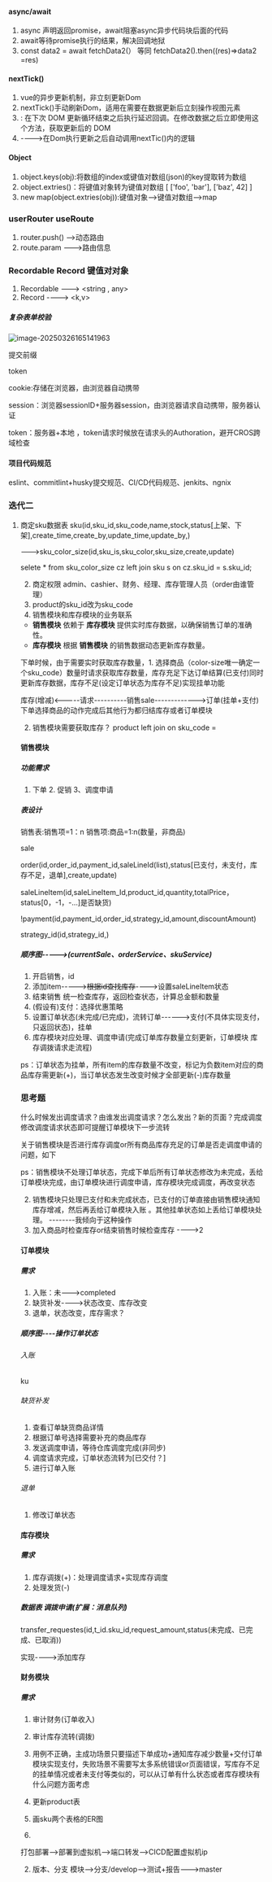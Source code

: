 #### async/await

1. async 声明返回promise，await阻塞async异步代码块后面的代码
2. await等待promise执行的结果，解决回调地狱
3. const data2 = await fetchData2(） 等同 fetchData2().then((res)=>data2 =res)

#### nextTick()

1. vue的异步更新机制，非立刻更新Dom
2. nextTick()手动刷新Dom，适用在需要在数据更新后立刻操作视图元素
3. : 在下次 DOM 更新循环结束之后执行延迟回调。在修改数据之后立即使用这个方法，获取更新后的 DOM
4. ---->在Dom执行更新之后自动调用nextTic()内的逻辑

#### Object

1. object.keys(obj):将数组的index或键值对数组(json)的key提取转为数组
2. object.extries()：将键值对象转为键值对数组 [ ['foo', 'bar'], ['baz', 42] ]
3. new map(object.extries(obj)):键值对象-->键值对数组-->map

### userRouter  useRoute

1. router.push() -->动态路由
2. route.param  --->路由信息

### Recordable Record 键值对对象

1. Recordable  --->  <string , any>
2. Record ----> <k,v>

##### 复杂表单校验

![image-20250326165141963](C:\Users\NBKJ\Desktop\前端\note\vue3\images\image-20250326165141963.png)

提交前缀

token

cookie:存储在浏览器，由浏览器自动携带

session：浏览器sessionID+服务器session，由浏览器请求自动携带，服务器认证

token：服务器+本地 ，token请求时候放在请求头的Authoration，避开CROS跨域检查

#### 项目代码规范

eslint、commitlint+husky提交规范、CI/CD代码规范、jenkits、ngnix

### 迭代二

1. 商定sku数据表 sku(id,sku_id,sku_code,name,stock,status[上架、下架],create_time,create_by,update_time,update_by,)

   --->sku_color_size(id,sku_is,sku_color,sku_size,create,update)

   selete * from sku_color_size cz left join sku s on cz.sku_id = s.sku_id;

   2. 商定权限 admin、cashier、财务、经理、库存管理人员（order由谁管理）
   3. product的sku_id改为sku_code
   4. 销售模块和库存模块的业务联系

   - **销售模块** 依赖于 **库存模块** 提供实时库存数据，以确保销售订单的准确性。
   - **库存模块** 根据 **销售模块** 的销售数据动态更新库存数量。

   下单时候，由于需要实时获取库存数量，1. 选择商品（color-size唯一确定一个sku_code）数量时请求获取库存数量，库存充足下达订单结算(已支付)同时更新库存数据，库存不足(设定订单状态为库存不足)实现挂单功能

      库存(增减)<-----请求----------销售sale------------->订单(挂单+支付)   下单选择商品的动作完成后其他行为都归结库存或者订单模块

   2. 销售模块需要获取库存？  product left join on sku_code =

   #### 销售模块

   ##### 功能需求

   1. 下单 2. 促销 3、调度申请

   ##### 表设计

   销售表:销售项=1：n  销售项:商品=1:n(数量，非商品)

   sale

   order(id,order_id,payment_id,saleLineId(list),status[已支付，未支付，库存不足，退单],create,update)

   saleLineItem(id,saleLineItem_Id,product_id,quantity,totalPrice，status[0，-1，-...]是否缺货)

   !payment(id,payment_id,order_id,strategy_id,amount,discountAmount)

   strategy_id(id,strategy_id,)

   ##### 顺序图----->(currentSale、orderService、skuService)

   1. 开启销售，id
   2. 添加item----->~~根据id查找库存~~---->设置saleLineItem状态
   3. 结束销售 统一检查库存，返回检查状态，计算总金额和数量
   4. (假设有)支付：选择优惠策略
   5. 设置订单状态(未完成/已完成)，流转订单------>支付(不具体实现支付，只返回状态)，挂单
   6. 库存模块对应处理、调度申请(完成订单库存数量立刻更新，订单模块 库存调拨请求走流程)

   ps：订单状态为挂单，所有item的库存数量不改变，标记为负数item对应的商品库存需更新(+)，当订单状态发生改变时候才全部更新(-)库存数量

   ### 思考题

   什么时候发出调度请求？由谁发出调度请求？怎么发出？新的页面？完成调度修改调度请求状态即可提醒订单模块下一步流转

   关于销售模块是否进行库存调度or所有商品库存充足的订单是否走调度申请的问题，如下

   ps：销售模块不处理订单状态，完成下单后所有订单状态修改为未完成，丢给订单模块完成，由订单模块进行调度申请，库存模块完成调度，再改变状态

   2. 销售模块只处理已支付和未完成状态，已支付的订单直接由销售模块通知库存增减，然后再丢给订单模块入账  。其他挂单状态如上丢给订单模块处理。   --------我倾向于这种操作
   3. 加入商品时检查库存or结束销售时候检查库存   ---->2

   #### 订单模块

   ##### 需求

   1. 入账：未--->completed
   2. 缺货补发---->状态改变、库存改变
   3. 退单，状态改变，库存需求？

   ##### 顺序图----操作订单状态

   ###### 入账

   ku

   ###### 缺货补发

   1. 查看订单缺货商品详情
   2. 根据订单号选择需要补充的商品库存
   3. 发送调度申请，等待仓库调度完成(非同步)
   4. 调度请求完成，订单状态流转为[已交付？]
   5. 进行订单入账

   ###### 退单

   1. 修改订单状态

   #### 库存模块

   ##### 需求

   1. 库存调拨(+)：处理调度请求+实现库存调度
   2. 处理发货(-)  

   ##### 数据表  调拨申请(扩展：消息队列)

   transfer_requestes(id,t_id.sku_id,request_amount,status(未完成、已完成、已取消))

   实现---->添加库存

   #### 财务模块

   ##### 需求

   1. 审计财务(订单收入)
   2. 审计库存流转(调拨)

   

   1. 用例不正确，主成功场景只要描述下单成功+通知库存减少数量+交付订单模块实现支付，失败场景不需要写太多系统错误or页面错误，写库存不足的挂单情况或者未支付等类似的，可以从订单有什么状态或者库存模块有什么问题方面考虑

   1. 更新product表
   2. 画sku两个表格的ER图
   3. 

   

   

   

   打包部署-->部署到虚拟机-->端口转发-->CICD配置虚拟机ip

   2. 版本、分支   模块-->分支/develop-->测试+报告--->master